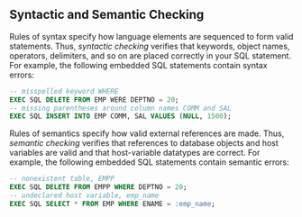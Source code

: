 ## Syntactic and Semantic Checking

Rules of syntax specify how language elements are sequenced to form valid statements. Thus, *syntactic checking* verifies that keywords, object names, operators, delimiters, and so on are placed correctly in your SQL statement. For example, the following embedded SQL statements contain syntax errors:

```sql
-- misspelled keyword WHERE
EXEC SQL DELETE FROM EMP WERE DEPTNO = 20;
-- missing parentheses around column names COMM and SAL
EXEC SQL INSERT INTO EMP COMM, SAL VALUES (NULL, 1500);
```

Rules of semantics specify how valid external references are made. Thus, *semantic checking* verifies that references to database objects and host variables are valid and that host-variable datatypes are correct. For example, the following embedded SQL statements contain semantic errors:

```sql
-- nonexistent table, EMPP
EXEC SQL DELETE FROM EMPP WHERE DEPTNO = 20;
-- undeclared host variable, emp_name
EXEC SQL SELECT * FROM EMP WHERE ENAME = :emp_name;
```